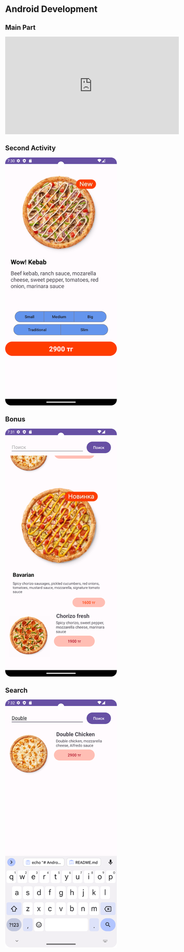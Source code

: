 ﻿# Android Development
<h2>Main Part</h2> 
<iframe width="560" height="315" src="https://www.youtube.com/watch?v=rRe1vT0SDD8" frameborder="0" allowfullscreen></iframe>


<h2>Second Activity</h2> 
<p><img src = "./Screenshot_20240224_133025.png" width=360 height=800></p>

<h2>Bonus</h2>
<div><img src = "./Screenshot_20240224_133150.png" width=360 height=800></div>

<h2>Search</h2>
<div><img src = "./Screenshot_20240224_133211.png" width=360 height=800></div>
